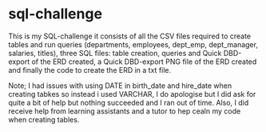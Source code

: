 # sql-challenge


This is my SQL-challenge it consists of all the CSV files required to create tables and run queries (departments, employees, dept_emp, dept_manager, salaries, titles),
three SQL files: table creation, queries and Quick DBD-export of the ERD created, a Quick DBD-export PNG file of the ERD created and finally the code to create the ERD in a txt file.




Note; I had issues with using DATE in birth_date and hire_date when creating tabkes so instead i used VARCHAR, I do apologise but I did ask for quite a bit of help but nothing succeeded and I ran out of time. Also, I did receive help from learning assistants and a tutor to hep cealn my code when creating tables.
